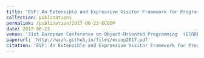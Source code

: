 ```yaml
---
title: "EVF: An Extensible and Expressive Visitor Framework for Programming Language Reuse"
collection: publications
permalink: /publication/2017-06-23-ECOOP
date: 2017-06-23
venue: '31st European Conference on Object-Oriented Programming  (ECOOP 2017)'
paperurl: 'http://wxzh.github.io/files/ecoop2017.pdf'
citation: 'EVF: An Extensible and Expressive Visitor Framework for Programming Language Reuse. Weixin Zhang and Bruno C. d. S. Oliveira. In <i>31st European Conference on Object-Oriented Programming  (ECOOP 2017)</i>.'
---
```

